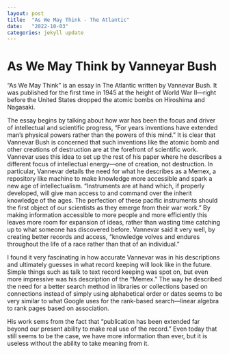 ```yaml
---
layout: post
title:  "As We May Think - The Atlantic"
date:   "2022-10-03"
categories: jekyll update
---
```


# As We May Think by Vanneyar Bush

“As We May Think” is an essay in The Atlantic written by Vannevar Bush. It was published for the first time in 1945 at the height of World War II—right before the United States dropped the atomic bombs on Hiroshima and Nagasaki. 

The essay begins by talking about how war has been the focus and driver of intellectual and scientific progress, “For years inventions have extended man’s physical powers rather than the powers of this mind.” It is clear that Vannevar Bush is concerned that such inventions like the atomic bomb and other creations of destruction are at the forefront of scientific work. Vannevar uses this idea to set up the rest of his paper where he describes a different focus of intellectual energy—one of creation, not destruction. In particular, Vannevar details the need for what he describes as a Memex, a repository like machine to make knowledge more accessible and spark a new age of intellectualism. “Instruments are at hand which, if properly developed, will give man access to and command over the inherit knowledge of the ages. The perfection of these pacific instruments should the first object of our scientists as they emerge from their war work.” By making information accessible to more people and more efficiently this leaves more room for expansion of ideas, rather than wasting time catching up to what someone has discovered before. Vannevar said it very well, by creating better records and access, “knowledge volves and endures throughout the life of a race rather than that of an individual.”

I found it very fascinating in how accurate Vannevar was in his descriptions and ultimately guesses in what record keeping will look like in the future. Simple things such as talk to text record keeping was spot on, but even more impressive was his description of the “Memex.” The way he described the need for a better search method in libraries or collections based on connections instead of simply using alphabetical order or dates seems to be very similar to what Google uses for the rank-based search—linear algebra to rank pages based on association. 

His work sems from the fact that “publication has been extended far beyond our present ability to make real use of the record.” Even today that still seems to be the case, we have more information than ever, but it is useless without the ability to take meaning from it.

